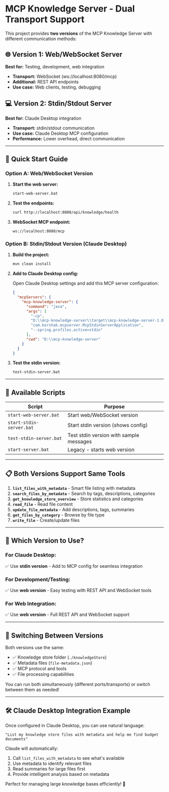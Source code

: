 # MCP Knowledge Server - Dual Transport Support

This project provides **two versions** of the MCP Knowledge Server with different communication methods:

## 🌐 **Version 1: Web/WebSocket Server**
**Best for:** Testing, development, web integration

- **Transport:** WebSocket (ws://localhost:8080/mcp)
- **Additional:** REST API endpoints
- **Use case:** Web clients, testing, debugging

## 💻 **Version 2: Stdin/Stdout Server** 
**Best for:** Claude Desktop integration

- **Transport:** stdin/stdout communication
- **Use case:** Claude Desktop MCP configuration
- **Performance:** Lower overhead, direct communication

---

## 🚀 **Quick Start Guide**

### **Option A: Web/WebSocket Version**

1. **Start the web server:**
   ```bash
   start-web-server.bat
   ```
   
2. **Test the endpoints:**
   ```bash
   curl http://localhost:8080/api/knowledge/health
   ```

3. **WebSocket MCP endpoint:**
   ```
   ws://localhost:8080/mcp
   ```

### **Option B: Stdin/Stdout Version (Claude Desktop)**

1. **Build the project:**
   ```bash
   mvn clean install
   ```

2. **Add to Claude Desktop config:**
   
   Open Claude Desktop settings and add this MCP server configuration:
   ```json
   {
     "mcpServers": {
       "mcp-knowledge-server": {
         "command": "java",
         "args": [
           "-cp", 
           "D:\\mcp-knowledge-server\\target\\mcp-knowledge-server-1.0.0.jar",
           "com.korshak.mcpserver.McpStdinServerApplication",
           "--spring.profiles.active=stdin"
         ],
         "cwd": "D:\\mcp-knowledge-server"
       }
     }
   }
   ```

3. **Test the stdin version:**
   ```bash
   test-stdin-server.bat
   ```

---

## 🔧 **Available Scripts**

| Script | Purpose |
|--------|---------|
| `start-web-server.bat` | Start web/WebSocket version |
| `start-stdin-server.bat` | Start stdin version (shows config) |
| `test-stdin-server.bat` | Test stdin version with sample messages |
| `start-server.bat` | Legacy - starts web version |

---

## 📋 **Both Versions Support Same Tools**

1. **`list_files_with_metadata`** - Smart file listing with metadata
2. **`search_files_by_metadata`** - Search by tags, descriptions, categories
3. **`get_knowledge_store_overview`** - Store statistics and categories
4. **`read_file`** - Read file content
5. **`update_file_metadata`** - Add descriptions, tags, summaries
6. **`get_files_by_category`** - Browse by file type
7. **`write_file`** - Create/update files

---

## 🎯 **Which Version to Use?**

### **For Claude Desktop:** 
✅ Use **stdin version** - Add to MCP config for seamless integration

### **For Development/Testing:**
✅ Use **web version** - Easy testing with REST API and WebSocket tools

### **For Web Integration:**
✅ Use **web version** - Full REST API and WebSocket support

---

## 🔄 **Switching Between Versions**

Both versions use the same:
- ✅ Knowledge store folder (`./knowledgeStore`)
- ✅ Metadata files (`file-metadata.json`)
- ✅ MCP protocol and tools
- ✅ File processing capabilities

You can run both simultaneously (different ports/transports) or switch between them as needed!

---

## 🛠 **Claude Desktop Integration Example**

Once configured in Claude Desktop, you can use natural language:

```
"List my knowledge store files with metadata and help me find budget documents"
```

Claude will automatically:
1. Call `list_files_with_metadata` to see what's available
2. Use metadata to identify relevant files  
3. Read summaries for large files first
4. Provide intelligent analysis based on metadata

Perfect for managing large knowledge bases efficiently! 🚀
